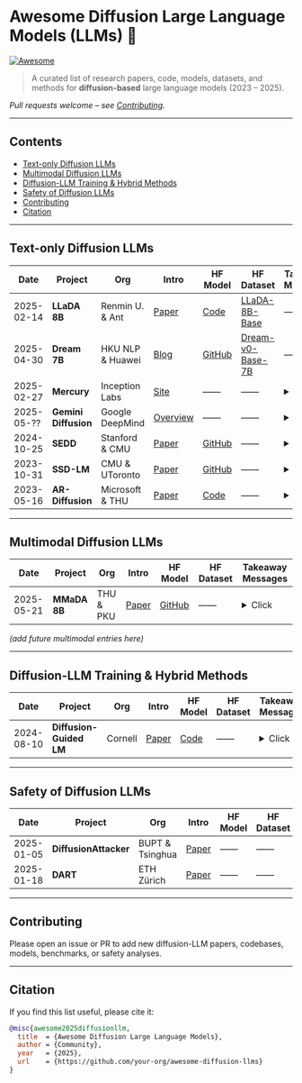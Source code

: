 # Awesome Diffusion Large Language Models (LLMs) 🎈

[![Awesome](https://cdn.rawgit.com/sindresorhus/awesome/d7305f38d29fed78fa85652e3a63e154dd8e8829/media/badge.svg)](https://github.com/sindresorhus/awesome)

> A curated list of research papers, code, models, datasets, and methods for **diffusion-based** large language models (2023 – 2025).

*Pull requests welcome – see [Contributing](#contributing).*

---

## Contents
- [Text-only Diffusion LLMs](#text-only-diffusion-llms)
- [Multimodal Diffusion LLMs](#multimodal-diffusion-llms)
- [Diffusion-LLM Training & Hybrid Methods](#diffusion-llm-training--hybrid-methods)
- [Safety of Diffusion LLMs](#safety-of-diffusion-llms)
- [Contributing](#contributing)
- [Citation](#citation)

---

## Text-only Diffusion LLMs

| Date | Project | Org | Intro | HF Model | HF Dataset | Takeaway Messages |
|------|---------|-----|-------|----------|------------|-------------------|
| 2025-02-14 | **LLaDA 8B** | Renmin U. & Ant | [Paper](https://arxiv.org/abs/2502.09992) | [Code](https://github.com/ML-GSAI/LLaDA) | [LLaDA-8B-Base](https://huggingface.co/GSAI-ML/LLaDA-8B-Base) | —— | <details><summary>Click</summary>First open-source 8 B diffusion LLM; rivals LLaMA-3 8B, fixes reversal-curse. :contentReference[oaicite:0]{index=0}</details> |
| 2025-04-30 | **Dream 7B** | HKU NLP & Huawei | [Blog](https://hkunlp.github.io/blog/2025/dream/) | [GitHub](https://github.com/HKUNLP/Dream) | [Dream-v0-Base-7B](https://huggingface.co/Dream-org/Dream-v0-Base-7B) | —— | <details><summary>Click</summary>Weight-reuse + context-adaptive noise yields 7 B model matching AR peers, strong planning. :contentReference[oaicite:1]{index=1}</details> |
| 2025-02-27 | **Mercury** | Inception Labs | [Site](https://www.inceptionlabs.ai/introducing-mercury) | —— | —— | <details><summary>Click</summary>Commercial dLLM family; >1 000 tok/s on H100 (≈10× AR speed) with GPT-4-mini-level quality. :contentReference[oaicite:2]{index=2}</details> |
| 2025-05-?? | **Gemini Diffusion** | Google DeepMind | [Overview](https://deepmind.com/research/highlighted-research) | —— | —— | <details><summary>Click</summary>Prototype text diffusion model shown to match Google’s fastest LLM quality while cutting latency. :contentReference[oaicite:3]{index=3}</details> |
| 2024-10-25 | **SEDD** | Stanford & CMU | [Paper](https://arxiv.org/abs/2310.16834) | [GitHub](https://github.com/louaaron/Score-Entropy-Discrete-Diffusion) | —— | <details><summary>Click</summary>Score-Entropy loss closes perplexity gap; SEDD beats GPT-2 on perplexity with 4×-32× fewer evals. :contentReference[oaicite:4]{index=4}</details> |
| 2023-10-31 | **SSD-LM** | CMU & UToronto | [Paper](https://arxiv.org/abs/2210.17432) | [GitHub](https://github.com/xhan77/ssd-lm) | —— | <details><summary>Click</summary>Semi-autoregressive blocks + simplex diffusion → GPT-2-level quality; modular controllable generation. :contentReference[oaicite:5]{index=5}</details> |
| 2023-05-16 | **AR-Diffusion** | Microsoft & THU | [Paper](https://arxiv.org/abs/2305.09515) | [Code](https://github.com/microsoft/ProphetNet/tree/master/AR-diffusion) | —— | <details><summary>Click</summary>Position-aware denoising mixes AR ordering with diffusion; up to 100–600× faster vs. GENIE at parity. :contentReference[oaicite:6]{index=6}</details> |

---

## Multimodal Diffusion LLMs

| Date | Project | Org | Intro | HF Model | HF Dataset | Takeaway Messages |
|------|---------|-----|-------|----------|------------|-------------------|
| 2025-05-21 | **MMaDA 8B** | THU & PKU | [Paper](https://arxiv.org/abs/2505.15809) | [GitHub](https://github.com/Gen-Verse/MMaDA) | —— | <details><summary>Click</summary>First unified multimodal diffusion LLM; UniGRPO RL boosts text + vision + T2I; beats SD-XL & LLaMA-3-7B. :contentReference[oaicite:7]{index=7}</details> |

*(add future multimodal entries here)*

---

## Diffusion-LLM Training & Hybrid Methods

| Date | Project | Org | Intro | HF Model | HF Dataset | Takeaway Messages |
|------|---------|-----|-------|----------|------------|-------------------|
| 2024-08-10 | **Diffusion-Guided LM** | Cornell | [Paper](https://arxiv.org/abs/2408.04220) | [Code](https://github.com/justinlovelace/Diffusion-Guided-LM) | —— | <details><summary>Click</summary>Uses diffusion to propose latent guidance that steers an AR LM; improves controllability (toxicity ↓) with minimal overhead. :contentReference[oaicite:8]{index=8}</details> |

---

## Safety of Diffusion LLMs

| Date | Project | Org | Intro | HF Model | HF Dataset | Takeaway Messages |
|------|---------|-----|-------|----------|------------|-------------------|
| 2025-01-05 | **DiffusionAttacker** | BUPT & Tsinghua | [Paper](https://arxiv.org/abs/2412.17522) | —— | —— | <details><summary>Click</summary>First jailbreak attack that *uses* a seq-to-seq diffusion model to rewrite prompts; ↑ ASR vs. AR baselines. :contentReference[oaicite:9]{index=9}</details> |
| 2025-01-18 | **DART** | ETH Zürich | [Paper](https://arxiv.org/abs/2501.08246) | —— | —— | <details><summary>Click</summary>*Text-Diffusion Red-Teaming*: diffusion perturbations with proximity constraints uncover harmful behaviours better than AR methods. :contentReference[oaicite:10]{index=10}</details> |

---

## Contributing

Please open an issue or PR to add new diffusion-LLM papers, codebases, models, benchmarks, or safety analyses.

---

## Citation

If you find this list useful, please cite it:

```bibtex
@misc{awesome2025diffusionllm,
  title  = {Awesome Diffusion Large Language Models},
  author = {Community},
  year   = {2025},
  url    = {https://github.com/your-org/awesome-diffusion-llms}
}
